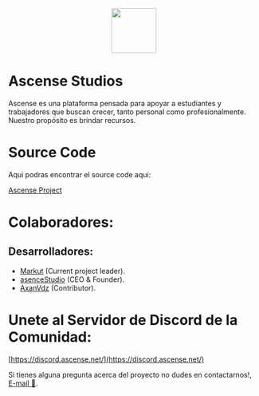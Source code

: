 <div align="center">
  <a href="https://github.com/Ascense-Studios" target="_blank">
    <img src="https://github.com/Ascense-Studios.png" width="90" height="90" style="display: inline-block;" />
  </a>
</div>

# Ascense Studios

Ascense es una plataforma pensada para apoyar a estudiantes y trabajadores que buscan crecer, tanto personal como profesionalmente. Nuestro propósito es brindar recursos.

# Source Code
Aqui podras encontrar el source code aqui:

[Ascense Project](https://github.com/Ascense-Studios/Ascense-Project)

# Colaboradores:

## Desarrolladores:

- [Markut](https://github.com/markut-dev) (Current project leader).
- [asenceStudio](https://github.com/asenceStudio) (CEO & Founder).
- [AxanVdz](https://github.com/AxanVdz) (Contributor).

# Unete al Servidor de Discord de la Comunidad:
[https://discord.ascense.net/](https://discord.ascense.net/)

Si tienes alguna pregunta acerca del proyecto no dudes en contactarnos!, [E-mail 📧](mailto:ascense.studio@gmail.com).
